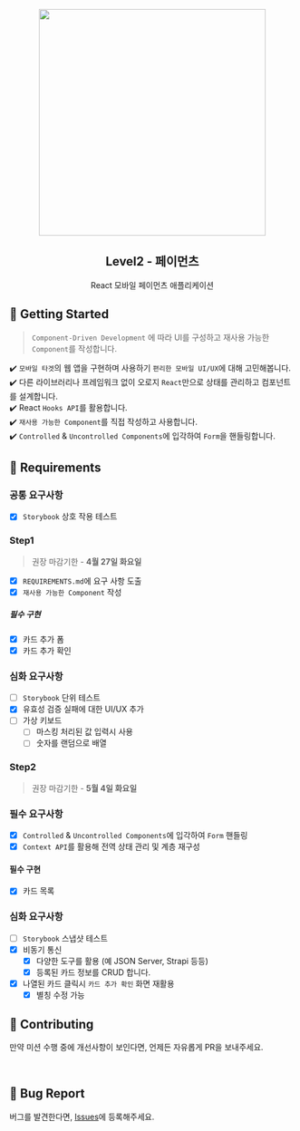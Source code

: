 <p align="middle" >
  <img src="https://techcourse-storage.s3.ap-northeast-2.amazonaws.com/0fefce79602043a9b3281ee1dd8f4be6" width="400">
</p>
<h2 align="middle">Level2 - 페이먼츠</h2>
<p align="middle">React 모바일 페이먼츠 애플리케이션</p>
</p>

## 🚀 Getting Started

> `Component-Driven Development` 에 따라 UI를 구성하고 재사용 가능한 `Component`를 작성합니다.

✔️ `모바일 타겟`의 웹 앱을 구현하며 사용하기 `편리한 모바일 UI/UX`에 대해 고민해봅니다.  
✔️ 다른 라이브러리나 프레임워크 없이 오로지 `React`만으로 상태를 관리하고 컴포넌트를 설계합니다.  
✔️ React `Hooks API`를 활용합니다.  
✔️ `재사용 가능한 Component`를 직접 작성하고 사용합니다.  
✔️ `Controlled` & `Uncontrolled Components`에 입각하여 `Form`을 핸들링합니다.

## 📝 Requirements

### 공통 요구사항

- [x] `Storybook` 상호 작용 테스트

### Step1

> 권장 마감기한 - **4월 27일 화요일**

- [x] `REQUIREMENTS.md`에 요구 사항 도출
- [x] `재사용 가능한 Component` 작성

##### 필수 구현

- [x] 카드 추가 폼
- [x] 카드 추가 확인

### 심화 요구사항

- [ ] `Storybook` 단위 테스트
- [x] 유효성 검증 실패에 대한 UI/UX 추가
- [ ] 가상 키보드
  - [ ] 마스킹 처리된 값 입력시 사용
  - [ ] 숫자를 랜덤으로 배열

### Step2

> 권장 마감기한 - **5월 4일 화요일**

### 필수 요구사항

- [x] `Controlled` & `Uncontrolled Components`에 입각하여 `Form` 핸들링
- [x] `Context API`를 활용해 전역 상태 관리 및 계층 재구성

#### 필수 구현

- [x] 카드 목록

### 심화 요구사항

- [ ] `Storybook` 스냅샷 테스트
- [x] 비동기 통신
  - [x] 다양한 도구를 활용 (예 JSON Server, Strapi 등등)
  - [x] 등록된 카드 정보를 CRUD 합니다.
- [x] 나열된 카드 클릭시 `카드 추가 확인` 화면 재활용
  - [x] 별칭 수정 가능

## 👏 Contributing

만약 미션 수행 중에 개선사항이 보인다면, 언제든 자유롭게 PR을 보내주세요.

<br>

## 🐞 Bug Report

버그를 발견한다면, [Issues](https://github.com/woowacourse/react-payments/issues)에 등록해주세요.
